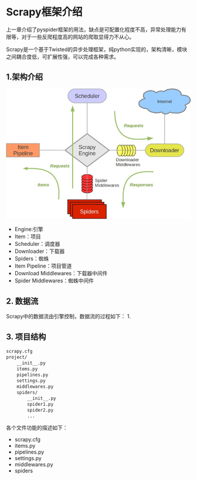 # Scrapy框架介绍
上一章介绍了pyspider框架的用法，缺点是可配置化程度不高，异常处理能力有限等，对于一些反爬程度高的网站的爬取显得力不从心。

Scrapy是一个基于Twisted的异步处理框架，纯python实现的，架构清晰，模块之间耦合度低，可扩展性强，可以完成各种需求。

## 1.架构介绍
![](img/Scrapy架构.jpg)
+ Engine:引擎
+ Item：项目
+ Scheduler：调度器
+ Downloader：下载器
+ Spiders：蜘蛛
+ Item Pipeline：项目管道
+ Download Middlewares：下载器中间件
+ Spider Middlewares：蜘蛛中间件

## 2. 数据流
Scrapy中的数据流由引擎控制，数据流的过程如下：
1. 


## 3. 项目结构
```
scrapy.cfg
project/
    __init__.py
    items.py
    pipelines.py
    settings.py
    middlewares.py
    spiders/
        __init__.py
        spider1.py
        spider2.py
        ...
```
各个文件功能的描述如下：
+ scrapy.cfg
+ items.py
+ pipelines.py
+ settings.py
+ middlewares.py
+ spiders